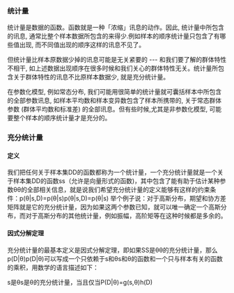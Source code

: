 ### 统计量

统计量是数据的函数。函数就是一种「浓缩」讯息的动作。因此, 统计量中所包含的讯息, 通常比整个样本数据所包含的来得少.例如样本的顺序统计量只包含了有哪些值出现, 而不同值出现的顺序这样的讯息不见了。

但统计量比样本原数据少掉的讯息可能是无关紧要的 --- 和我们要了解的群体特性不相干, 如上述数据出现顺序在很多时候和我们关心的群体特性无关。统计量所包含关于群体特性的讯息不比原样本数据少, 就是充分统计量。

在参数化模型, 例如常态分布, 我们可能用很简单的统计量就可囊括样本中所包含的全部参数讯息, 如样本平均数和样本变异数包含了样本所携带的, 关于常态群体参数 (群体平均数和标准差) 的全部讯息。但有些时候,尤其是非参数化模型, 可能要整个样本的顺序统计量才是充分的。



### 充分统计量

#### 定义
我们把任何关于样本集DD的函数都称为一个统计量，一个充分统计量就是一个关于样本集DD的函数ss（允许是向量形式的函数)，其中包含了能有助于估计某种参数θθ的全部相关信息，就是说我们希望充分统计量的定义能够有这样的约束条件：p(θ|s,D)=p(θ|s)p(θ|s,D)=p(θ|s)
举个例子说：对于高斯分布，期望和协方差矩阵就是它的充分统计量，因为如果这两个参数已知，就可以唯一确定一个高斯分布，而对于高斯分布的其他统计量，例如振幅，高阶矩等在这种时候都是多余的。

#### 因式分解定理
充分统计量的最基本定义是因式分解定理，即如果SS是θθ的充分统计量，那么p(D|θ)p(D|θ)可以写成一个只依赖于s和θs和θ的函数和一个只与样本有关的函数的乘积，用数学的语言描述如下：

s是θs是θ的充分统计量，当且仅当P(D|θ)=g(s,θ)h(D)

